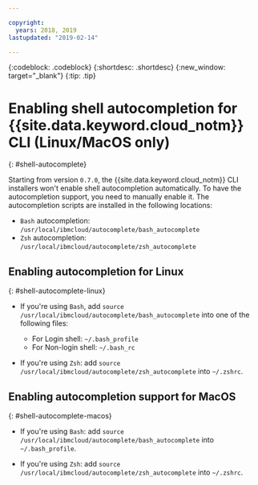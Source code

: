 ```yaml
---

copyright:
  years: 2018, 2019
lastupdated: "2019-02-14"

---
```


{:codeblock: .codeblock} 
{:shortdesc: .shortdesc}
{:new_window: target="_blank"}
{:tip: .tip}

# Enabling shell autocompletion for {{site.data.keyword.cloud_notm}} CLI (Linux/MacOS only)
{: #shell-autocomplete}

Starting from version `0.7.0`, the {{site.data.keyword.cloud_notm}} CLI installers won't enable shell autocompletion automatically. To have the autocompletion support, you need to manually enable it. The autocompletion scripts are installed in the following locations:

* `Bash` autocompletion: `/usr/local/ibmcloud/autocomplete/bash_autocomplete`
* `Zsh` autocompletion: `/usr/local/ibmcloud/autocomplete/zsh_autocomplete`

## Enabling autocompletion for Linux
{: #shell-autocomplete-linux}

* If you're using `Bash`, add 
`source /usr/local/ibmcloud/autocomplete/bash_autocomplete` into one of the following files:

  * For Login shell: `~/.bash_profile`
  * For Non-login shell: `~/.bash_rc`
  
* If you're using `Zsh`: add 
`source /usr/local/ibmcloud/autocomplete/zsh_autocomplete` into `~/.zshrc`.

## Enabling autocompletion support for MacOS
{: #shell-autocomplete-macos}

* If you're using `Bash`: add 
`source /usr/local/ibmcloud/autocomplete/bash_autocomplete` into `~/.bash_profile`.

* If you're using `Zsh`: add 
`source /usr/local/ibmcloud/autocomplete/zsh_autocomplete` into `~/.zshrc`.
